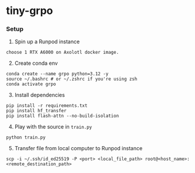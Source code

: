 # tiny-grpo

### Setup

1. Spin up a Runpod instance

```
choose 1 RTX A6000 on Axolotl docker image.
```

2. Create conda env

```
conda create --name grpo python=3.12 -y
source ~/.bashrc # or ~/.zshrc if you're using zsh
conda activate grpo
```

3. Install dependencies

```
pip install -r requirements.txt
pip install hf_transfer
pip install flash-attn --no-build-isolation
```

4. Play with the source in `train.py`

```
python train.py
```

5. Transfer file from local computer to Runpod instance

```
scp -i ~/.ssh/id_ed25519 -P <port> <local_file_path> root@<host_name>:<remote_destination_path>
```